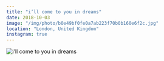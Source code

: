 ```yaml
---
title: "i’ll come to you in dreams"
date: 2018-10-03
image: "/img/photo/b0e49bf0fe0a7ab223f70b0b160e6f2c.jpg"
location: "London, United Kingdom"
instagram: true
---
```


![i’ll come to you in dreams](/img/photo/b0e49bf0fe0a7ab223f70b0b160e6f2c.jpg)
